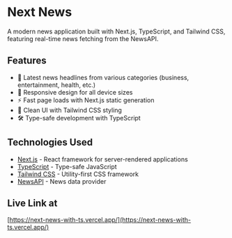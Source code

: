 # Next News

A modern news application built with Next.js, TypeScript, and Tailwind CSS, featuring real-time news fetching from the NewsAPI.


## Features

- 📰 Latest news headlines from various categories (business, entertainment, health, etc.)
- 📱 Responsive design for all device sizes
- ⚡ Fast page loads with Next.js static generation
- 🎨 Clean UI with Tailwind CSS styling
- 🛠 Type-safe development with TypeScript

## Technologies Used

- [Next.js](https://nextjs.org/) - React framework for server-rendered applications
- [TypeScript](https://www.typescriptlang.org/) - Type-safe JavaScript
- [Tailwind CSS](https://tailwindcss.com/) - Utility-first CSS framework
- [NewsAPI](https://newsapi.org/) - News data provider

## Live Link at
[https://next-news-with-ts.vercel.app/](https://next-news-with-ts.vercel.app/)
